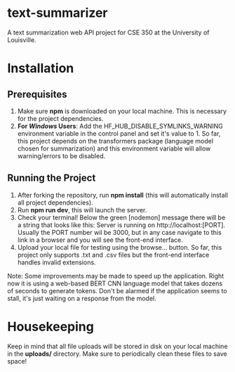 # text-summarizer
A text summarization web API project for CSE 350 at the University of Louisville.

# Installation 
## Prerequisites
1. Make sure **npm** is downloaded on your local machine. This is necessary for the project dependencies. 
2. **For _Windows_ Users**: Add the HF_HUB_DISABLE_SYMLINKS_WARNING environment variable in the control panel and set it's value to 1. So far, this project depends on the transformers package (language model chosen for summarization) and this environment variable will allow warning/errors to be disabled.

## Running the Project
1. After forking the repository, run **npm install** (this will automatically install all project dependencies).
2. Run **npm run dev**, this will launch the server.
3. Check your terminal! Below the green [nodemon] message there will be a string that looks like this: Server is running on http://localhost:[PORT]. Usually the PORT number wil be 3000, but in any case navigate to this link in a browser and you will see the front-end interface.
4. Upload your local file for testing using the browse... button. So far, this project only supports .txt and .csv files but the front-end interface handles invalid extensions.

Note: Some improvements may be made to speed up the application. Right now it is using a web-based BERT CNN language model that takes dozens of seconds to generate tokens. Don't be alarmed if the application seems to stall, it's just waiting on a response from the model.

# Housekeeping
Keep in mind that all file uploads will be stored in disk on your local machine in the **uploads/** directory. Make sure to periodically clean these files to save space!